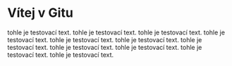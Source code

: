 # Vítej v Gitu
tohle je testovací text.
tohle je testovací text.
tohle je testovací text.
tohle je testovací text.
tohle je testovací text.
tohle je testovací text.
tohle je testovací text.
tohle je testovací text.
tohle je testovací text.
tohle je testovací text.
tohle je testovací text.
